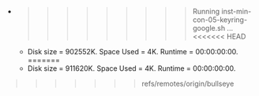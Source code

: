 * >>>>>>>>> Running inst-min-con-05-keyring-google.sh ...
<<<<<<< HEAD
  * Disk size = 902552K. Space Used = 4K. Runtime = 00:00:00:00.
=======
  * Disk size = 911620K. Space Used = 4K. Runtime = 00:00:00:00.
>>>>>>> refs/remotes/origin/bullseye
